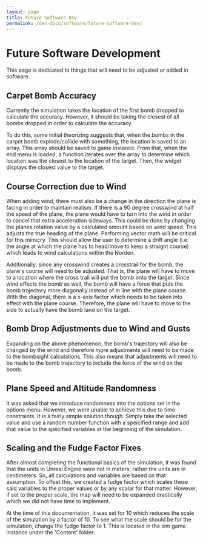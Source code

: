 ```yaml
---
layout: page
title: Future Software Dev
permalink: /dev-docs/software/future-software-dev/
---
```


# Future Software Development

This page is dedicated to things that will need to be adjusted or added in software. 

## Carpet Bomb Accuracy

Currently the simulation takes the location of the first bomb dropped to calculate the accuracy. However, it should be taking the closest of all bombs dropped in order to calculate the accuracy.

To do this, some initial theorizing suggests that, when the bombs in the carpet bomb explode/collide with something, the location is saved to an array. This array should be saved to game instance. From that, when the end menu is loaded, a function iterates over the array to determine which location was the closest to the location of the target. Then, the widget displays the closest value to the target. 

## Course Correction due to Wind

When adding wind, there must also be a change in the direction the plane is facing in order to maintain realism. If there is a 90 degree crosswind at half the speed of the plane, the plane would have to turn into the wind in order to cancel that extra acceleration sideways. This could be done by changing the planes rotation value by a calculated amount based on wind speed. This adjusts the true heading of the plane. Performing vector math will be critical for this mimicry. This should allow the user to determine a drift angle (i.e. the angle at which the plane has to head/move to keep a straight course) which leads to wind calculations within the Norden.

Additionally, since any crosswind creates a crosstrail for the bomb, the plane's course will need to be adjusted. That is, the plane will have to move to a location where the cross trail will put the bomb onto the target. Since wind effects the bomb as well, the bomb will have a force that puts the bomb trajectory more diagonally instead of in line with the plane course. With the diagonal, there is a x-axis factor which needs to be taken into effect with the plane course. Therefore, the plane will have to move to the side to actually have the bomb land on the target.

## Bomb Drop Adjustments due to Wind and Gusts

Expanding on the above phenomenon, the bomb's trajectory will also be changed by the wind and therefore more adjustments will need to be made to the bombsight calculations. This also means that adjustments will need to be made to the bomb trajectory to include the force of the wind on the bomb.

## Plane Speed and Altitude Randomness

It was asked that we introduce randomness into the options set in the options menu. However, we were unable to achieve this due to time constraints. It is a fairly simple solution though. Simply take the selected value and use a random number function with a speicified range and add that value to the specified variables at the beginning of the simulation.

## Scaling and the Fudge Factor Fixes

After almost completing the functional basics of the simulation, it was found that the units in Unreal Engine were not in meters, rather the units are in centimeters. So, all calculations and variables are based on that assumption. To offset this, we created a fudge factor which scales these said variables to the proper values or by any scalar for that matter. However, if set to the proper scale, the map will need to be expanded drastically which we did not have time to implement.

At the time of this documentation, it was set for 10 which reduces the scale of the simulation by a factor of 10. To see what the scale should be for the simulation, change the fudge factor to 1. This is located in the sim game instance under the 'Content' folder.
